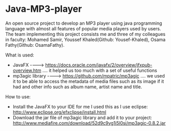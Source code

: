 # Java-MP3-player
An open source project to develop an MP3 player using java programming language with almost all features of popular media players used by users. The team implementing this project consists me and three of my colleagues in faculty: Mohamed Samir, Youssef Khaled(Github: Yousef-Khaled), Osama Fathy(Github: OsamaFathy).

What is used:
- JavaFX ----> https://docs.oracle.com/javafx/2/overview/jfxpub-overview.htm .... it helped us too much with a set of useful functions
- mp3agic library ----> https://github.com/mpatric/mp3agic .... we used it to be able to access the metadata of media files such as its image if it had and other info such as album name, artist name and title.

How to use:
- Install the JavaFX to your IDE for me I used this as I use eclipse: http://www.eclipse.org/efxclipse/install.html
- Download the jar file of mp3agic library and add it to your project: http://www.mediafire.com/download/52d9c9vg1i5l0si/mp3agic-0.8.2.jar
